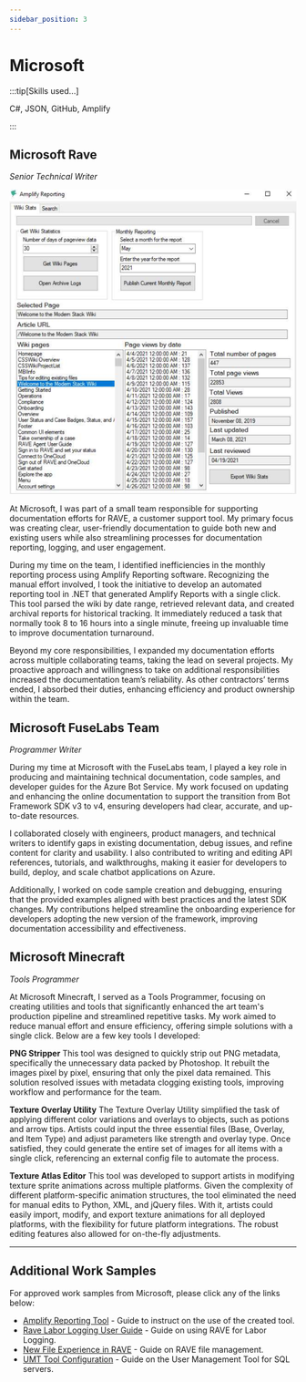 ```yaml
---
sidebar_position: 3
---
```


# Microsoft

:::tip[Skills used...]

C#, JSON, GitHub, Amplify

:::

## Microsoft Rave
_Senior Technical Writer_

<span class="wrap">![Amplify Reporting Tool](../../static/samples/Microsoft/amplify_reporting_pic.png)</span>

At Microsoft, I was part of a small team responsible for supporting documentation efforts for RAVE, a customer support tool. My primary focus was creating clear, user-friendly documentation to guide both new and existing users while also streamlining processes for documentation reporting, logging, and user engagement.

During my time on the team, I identified inefficiencies in the monthly reporting process using Amplify Reporting software. Recognizing the manual effort involved, I took the initiative to develop an automated reporting tool in .NET that generated Amplify Reports with a single click. This tool parsed the wiki by date range, retrieved relevant data, and created archival reports for historical tracking. It immediately reduced a task that normally took 8 to 16 hours into a single minute, freeing up invaluable time to improve documentation turnaround.

Beyond my core responsibilities, I expanded my documentation efforts across multiple collaborating teams, taking the lead on several projects. My proactive approach and willingness to take on additional responsibilities increased the documentation team’s reliability. As other contractors’ terms ended, I absorbed their duties, enhancing efficiency and product ownership within the team.

## Microsoft FuseLabs Team
_Programmer Writer_

During my time at Microsoft with the FuseLabs team, I played a key role in producing and maintaining technical documentation, code samples, and developer guides for the Azure Bot Service. My work focused on updating and enhancing the online documentation to support the transition from Bot Framework SDK v3 to v4, ensuring developers had clear, accurate, and up-to-date resources.

I collaborated closely with engineers, product managers, and technical writers to identify gaps in existing documentation, debug issues, and refine content for clarity and usability. I also contributed to writing and editing API references, tutorials, and walkthroughs, making it easier for developers to build, deploy, and scale chatbot applications on Azure.

Additionally, I worked on code sample creation and debugging, ensuring that the provided examples aligned with best practices and the latest SDK changes. My contributions helped streamline the onboarding experience for developers adopting the new version of the framework, improving documentation accessibility and effectiveness.

## Microsoft Minecraft
_Tools Programmer_

At Microsoft Minecraft, I served as a Tools Programmer, focusing on creating utilities and tools that significantly enhanced the art team's production pipeline and streamlined repetitive tasks. My work aimed to reduce manual effort and ensure efficiency, offering simple solutions with a single click. Below are a few key tools I developed:

**PNG Stripper**
This tool was designed to quickly strip out PNG metadata, specifically the unnecessary data packed by Photoshop. It rebuilt the images pixel by pixel, ensuring that only the pixel data remained. This solution resolved issues with metadata clogging existing tools, improving workflow and performance for the team.

**Texture Overlay Utility**
The Texture Overlay Utility simplified the task of applying different color variations and overlays to objects, such as potions and arrow tips. Artists could input the three essential files (Base, Overlay, and Item Type) and adjust parameters like strength and overlay type. Once satisfied, they could generate the entire set of images for all items with a single click, referencing an external config file to automate the process.

**Texture Atlas Editor**
This tool was developed to support artists in modifying texture sprite animations across multiple platforms. Given the complexity of different platform-specific animation structures, the tool eliminated the need for manual edits to Python, XML, and jQuery files. With it, artists could easily import, modify, and export texture animations for all deployed platforms, with the flexibility for future platform integrations. The robust editing features also allowed for on-the-fly adjustments.

---

## Additional Work Samples

For approved work samples from Microsoft, please click any of the links below:

- [Amplify Reporting Tool](../../static/samples/Microsoft/amplify_reporting.pdf) - Guide to instruct on the use of the created tool.
- [Rave Labor Logging User Guide](../../static/samples/Microsoft/rave_sample_01.pdf) - Guide on using RAVE for Labor Logging.
- [New File Experience in RAVE](../../static/samples/Microsoft/rave_sample_02.pdf) - Guide on RAVE file management.
- [UMT Tool Configuration](../../static/samples/Microsoft/umt_sample.pdf) - Guide on the User Management Tool for SQL servers.
